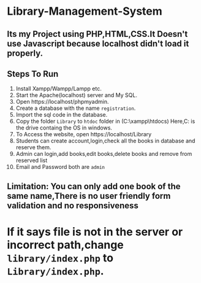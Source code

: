 # Library-Management-System

## Its my Project using PHP,HTML,CSS.It Doesn't use Javascript because localhost didn't load it properly.

## Steps To Run
1. Install Xampp/Wampp/Lampp etc.
2. Start the Apache(localhost) server and My SQL.
3. Open https://localhost/phpmyadmin.
4. Create a database with the name `registration`.
5. Import the sql code in the database.
6. Copy the folder `Library` to `htdoc` folder in (C:\xampp\htdocs) Here,C: is the drive containg the OS in windows.
7. To Access the website, open https://localhost/Library
8. Students can create account,login,check all the books in database and reserve them.  
9. Admin can login,add books,edit books,delete books and remove from reserved list
10. Email and Password both are `admin`


## Limitation: You can only add one book of the same name,There is no user friendly form validation and no responsiveness 



# If it says file is not in the server or incorrect path,change `library/index.php` to `Library/index.php`. 